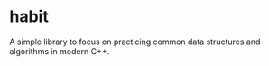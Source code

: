 # habit

A simple library to focus on practicing common data structures and algorithms in modern C++.
